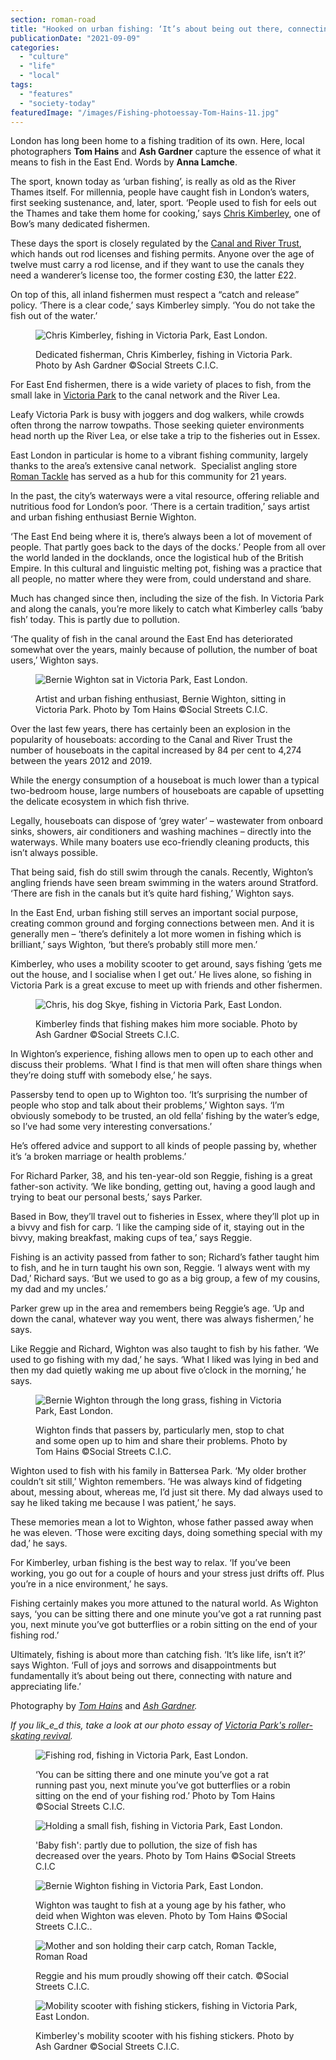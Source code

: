 ```yaml
---
section: roman-road
title: "Hooked on urban fishing: ‘It’s about being out there, connecting with nature and appreciating life.’"
publicationDate: "2021-09-09"
categories: 
  - "culture"
  - "life"
  - "local"
tags: 
  - "features"
  - "society-today"
featuredImage: "/images/Fishing-photoessay-Tom-Hains-11.jpg"
---
```


London has long been home to a fishing tradition of its own. Here, local photographers **Tom Hains** and **Ash Gardner** capture the essence of what it means to fish in the East End. Words by **Anna Lamche**.

The sport, known today as ‘urban fishing’, is really as old as the River Thames itself. For millennia, people have caught fish in London’s waters, first seeking sustenance, and, later, sport. ‘People used to fish for eels out the Thames and take them home for cooking,’ says [Chris Kimberley](https://romanroadlondon.com/portrait-cheeky-cockney-life-after-being-postman/), one of Bow’s many dedicated fishermen. 

These days the sport is closely regulated by the [Canal and River Trust](https://canalrivertrust.org.uk), which hands out rod licenses and fishing permits. Anyone over the age of twelve must carry a rod license, and if they want to use the canals they need a wanderer’s license too, the former costing £30, the latter £22.

On top of this, all inland fishermen must respect a “catch and release” policy. ‘There is a clear code,’ says Kimberley simply. ‘You do not take the fish out of the water.’ 

<figure>

![Chris Kimberley, fishing in Victoria Park, East London.](/images/Fishing-photoessay-Tom-Hains-16-1024x683.jpg)

<figcaption>

Dedicated fisherman, Chris Kimberley, fishing in Victoria Park. Photo by Ash Gardner ©Social Streets C.I.C.

</figcaption>

</figure>

For East End fishermen, there is a wide variety of places to fish, from the small lake in [Victoria Park](https://romanroadlondon.com/victoria-park-east-london-bow/) to the canal network and the River Lea.

Leafy Victoria Park is busy with joggers and dog walkers, while crowds often throng the narrow towpaths. Those seeking quieter environments head north up the River Lea, or else take a trip to the fisheries out in Essex.

East London in particular is home to a vibrant fishing community, largely thanks to the area’s extensive canal network.  Specialist angling store [Roman Tackle](https://romanroadlondon.com/roman-tackle-fishing-shop/) has served as a hub for this community for 21 years. 

In the past, the city’s waterways were a vital resource, offering reliable and nutritious food for London’s poor. ‘There is a certain tradition,’ says artist and urban fishing enthusiast Bernie Wighton.

‘The East End being where it is, there’s always been a lot of movement of people. That partly goes back to the days of the docks.’ People from all over the world landed in the docklands, once the logistical hub of the British Empire. In this cultural and linguistic melting pot, fishing was a practice that all people, no matter where they were from, could understand and share.

Much has changed since then, including the size of the fish. In Victoria Park and along the canals, you’re more likely to catch what Kimberley calls ‘baby fish’ today. This is partly due to pollution.

‘The quality of fish in the canal around the East End has deteriorated somewhat over the years, mainly because of pollution, the number of boat users,’ Wighton says. 

<figure>

![Bernie Wighton sat in Victoria Park, East London.](/images/Fishing-photoessay-Tom-Hains-4-1024x683.jpg)

<figcaption>

Artist and urban fishing enthusiast, Bernie Wighton, sitting in Victoria Park. Photo by Tom Hains ©Social Streets C.I.C.

</figcaption>

</figure>

Over the last few years, there has certainly been an explosion in the popularity of houseboats: according to the Canal and River Trust the number of houseboats in the capital increased by 84 per cent to 4,274 between the years 2012 and 2019.

While the energy consumption of a houseboat is much lower than a typical two-bedroom house, large numbers of houseboats are capable of upsetting the delicate ecosystem in which fish thrive. 

Legally, houseboats can dispose of ‘grey water’ – wastewater from onboard sinks, showers, air conditioners and washing machines – directly into the waterways. While many boaters use eco-friendly cleaning products, this isn’t always possible. 

That being said, fish do still swim through the canals. Recently, Wighton’s angling friends have seen bream swimming in the waters around Stratford. ‘There are fish in the canals but it’s quite hard fishing,’ Wighton says.

In the East End, urban fishing still serves an important social purpose, creating common ground and forging connections between men. And it is generally men – ‘there’s definitely a lot more women in fishing which is brilliant,’ says Wighton, ‘but there’s probably still more men.’ 

Kimberley, who uses a mobility scooter to get around, says fishing ‘gets me out the house, and I socialise when I get out.’ He lives alone, so fishing in Victoria Park is a great excuse to meet up with friends and other fishermen. 

<figure>

![Chris, his dog Skye, fishing in Victoria Park, East London.](/images/Fishing-photoessay-Tom-Hains-24-1024x679.jpg)

<figcaption>

Kimberley finds that fishing makes him more sociable. Photo by Ash Gardner ©Social Streets C.I.C.

</figcaption>

</figure>

In Wighton’s experience, fishing allows men to open up to each other and discuss their problems. ‘What I find is that men will often share things when they’re doing stuff with somebody else,’ he says.

Passersby tend to open up to Wighton too. ‘It’s surprising the number of people who stop and talk about their problems,’ Wighton says. ‘I’m obviously somebody to be trusted, an old fella’ fishing by the water’s edge, so I’ve had some very interesting conversations.’ 

He’s offered advice and support to all kinds of people passing by, whether it’s ‘a broken marriage or health problems.’

For Richard Parker, 38, and his ten-year-old son Reggie, fishing is a great father-son activity. ‘We like bonding, getting out, having a good laugh and trying to beat our personal bests,’ says Parker. 

Based in Bow, they’ll travel out to fisheries in Essex, where they’ll plot up in a bivvy and fish for carp. ‘I like the camping side of it, staying out in the bivvy, making breakfast, making cups of tea,’ says Reggie. 

Fishing is an activity passed from father to son; Richard’s father taught him to fish, and he in turn taught his own son, Reggie. ‘I always went with my Dad,’ Richard says. ‘But we used to go as a big group, a few of my cousins, my dad and my uncles.’

Parker grew up in the area and remembers being Reggie’s age. ‘Up and down the canal, whatever way you went, there was always fishermen,’ he says. 

Like Reggie and Richard, Wighton was also taught to fish by his father. ‘We used to go fishing with my dad,’ he says. ‘What I liked was lying in bed and then my dad quietly waking me up about five o’clock in the morning,’ he says. 

<figure>

![Bernie Wighton through the long grass, fishing in Victoria Park, East London.](/images/Fishing-photoessay-Tom-Hains-1-1024x683.jpg)

<figcaption>

Wighton finds that passers by, particularly men, stop to chat and some open up to him and share their problems. Photo by Tom Hains ©Social Streets C.I.C.

</figcaption>

</figure>

Wighton used to fish with his family in Battersea Park. ‘My older brother couldn’t sit still,’ Wighton remembers. ‘He was always kind of fidgeting about, messing about, whereas me, I’d just sit there. My dad always used to say he liked taking me because I was patient,’ he says. 

These memories mean a lot to Wighton, whose father passed away when he was eleven. ‘Those were exciting days, doing something special with my dad,’ he says.

For Kimberley, urban fishing is the best way to relax. ‘If you’ve been working, you go out for a couple of hours and your stress just drifts off. Plus you’re in a nice environment,’ he says. 

Fishing certainly makes you more attuned to the natural world. As Wighton says, ‘you can be sitting there and one minute you’ve got a rat running past you, next minute you’ve got butterflies or a robin sitting on the end of your fishing rod.’

Ultimately, fishing is about more than catching fish. ‘It’s like life, isn’t it?’ says Wighton. ‘Full of joys and sorrows and disappointments but fundamentally it’s about being out there, connecting with nature and appreciating life.’

Photography by _[Tom Hains](https://www.tomhainsphotography.com/)_ and _[Ash Gardner](https://www.instagram.com/ash__gardner/?utm_medium=copy_link)._

_If you lik_e_d this, take a look at our photo essay of [Victoria Park's roller-skating revival](https://romanroadlondon.com/roller-skating-victoria-park-photoessay/)._

<figure>

![Fishing rod, fishing in Victoria Park, East London.](/images/Fishing-photoessay-Tom-Hains-5-1024x683.jpg)

<figcaption>

‘You can be sitting there and one minute you’ve got a rat running past you, next minute you’ve got butterflies or a robin sitting on the end of your fishing rod.’ Photo by Tom Hains ©Social Streets C.I.C.

</figcaption>

</figure>

<figure>

![Holding a small fish, fishing in Victoria Park, East London.](/images/Fishing-photoessay-Tom-Hains-13-1024x683.jpg)

<figcaption>

'Baby fish': partly due to pollution, the size of fish has decreased over the years. Photo by Tom Hains ©Social Streets C.I.C

</figcaption>

</figure>

<figure>

![Bernie Wighton fishing in Victoria Park, East London.](/images/Fishing-photoessay-Tom-Hains-2-1024x683.jpg)

<figcaption>

Wighton was taught to fish at a young age by his father, who deid when Wighton was eleven. Photo by Tom Hains ©Social Streets C.I.C..

</figcaption>

</figure>

<figure>

![Mother and son holding their carp catch, Roman Tackle, Roman Road](/images/Roman-Tackle-fishing-shop-Roman-Road-4.jpg)

<figcaption>

Reggie and his mum proudly showing off their catch. ©Social Streets C.I.C.

</figcaption>

</figure>

<figure>

![Mobility scooter with fishing stickers, fishing in Victoria Park, East London.](/images/Fishing-photoessay-Tom-Hains-25.jpg)

<figcaption>

Kimberley's mobility scooter with his fishing stickers. Photo by Ash Gardner ©Social Streets C.I.C.

</figcaption>

</figure>

